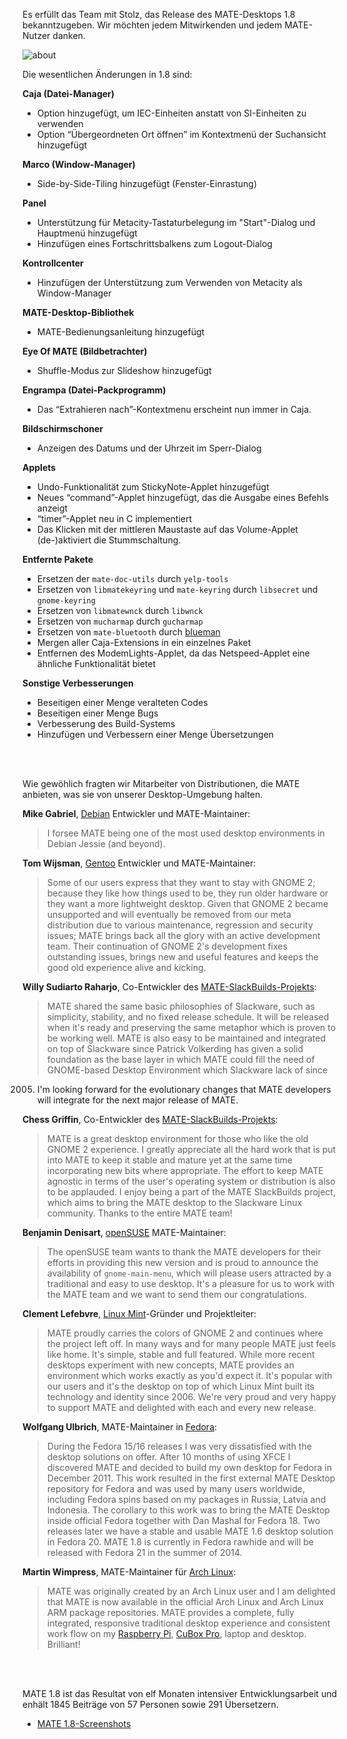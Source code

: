 <!--
.. link:
.. description:
.. tags: Releases
.. date: 2014-03-04 21:39:36
.. title: MATE 1.8 freigegeben
.. slug: 2014-03-04-mate-1-8-released
.. author: Stefano Karapetsas
-->

Es erfüllt das Team mit Stolz, das Release des MATE-Desktops 1.8 bekanntzugeben.
Wir möchten jedem Mitwirkenden und jedem MATE-Nutzer danken.

![about](/assets/img/blog/about-mate-1.8.png)

Die wesentlichen Änderungen in 1.8 sind:

**Caja (Datei-Manager)**

  * Option hinzugefügt, um IEC-Einheiten anstatt von SI-Einheiten zu verwenden
  * Option “Übergeordneten Ort öffnen” im Kontextmenü der Suchansicht hinzugefügt

**Marco (Window-Manager)**

  * Side-by-Side-Tiling hinzugefügt (Fenster-Einrastung)

**Panel**

  * Unterstützung für Metacity-Tastaturbelegung im "Start"-Dialog und Hauptmenü hinzugefügt
  * Hinzufügen eines Fortschrittsbalkens zum Logout-Dialog

**Kontrollcenter**

  * Hinzufügen der Unterstützung zum Verwenden von Metacity als Window-Manager

**MATE-Desktop-Bibliothek**

  * MATE-Bedienungsanleitung hinzugefügt

**Eye Of MATE (Bildbetrachter)**

  * Shuffle-Modus zur Slideshow hinzugefügt

**Engrampa (Datei-Packprogramm)**

  * Das “Extrahieren nach”-Kontextmenu erscheint nun immer in Caja.

**Bildschirmschoner**

  * Anzeigen des Datums und der Uhrzeit im Sperr-Dialog

**Applets**

  * Undo-Funktionalität zum StickyNote-Applet hinzugefügt
  * Neues “command”-Applet hinzugefügt, das die Ausgabe eines Befehls anzeigt
  * “timer”-Applet neu in C implementiert
  * Das Klicken mit der mittleren Maustaste auf das Volume-Applet (de-)aktiviert die Stummschaltung.

**Entfernte Pakete**

  * Ersetzen der `mate-doc-utils` durch `yelp-tools`
  * Ersetzen von `libmatekeyring` und `mate-keyring` durch `libsecret` und `gnome-keyring`
  * Ersetzen von `libmatewnck` durch `libwnck`
  * Ersetzen von `mucharmap` durch `gucharmap`
  * Ersetzen von `mate-bluetooth` durch [blueman](https://github.com/blueman-project/blueman)
  * Mergen aller Caja-Extensions in ein einzelnes Paket
  * Entfernen des ModemLights-Applet, da das Netspeed-Applet eine ähnliche Funktionalität bietet

**Sonstige Verbesserungen**

  * Beseitigen einer Menge veralteten Codes
  * Beseitigen einer Menge Bugs
  * Verbesserung des Build-Systems
  * Hinzufügen und Verbessern einer Menge Übersetzungen

<br/><br/>

Wie gewöhlich fragten wir Mitarbeiter von Distributionen, die MATE anbieten, 
was sie von unserer Desktop-Umgebung halten.

**Mike Gabriel**, [Debian](https://www.debian.org/) Entwickler und MATE-Maintainer:

> I forsee MATE being one of the most used desktop environments in Debian Jessie (and beyond).

**Tom Wijsman**, [Gentoo](https://www.gentoo.org) Entwickler und MATE-Maintainer:

> Some of our users express that they want to stay with GNOME 2; because they
like how things used to be, they run older hardware or they want a more
lightweight desktop. Given that GNOME 2 became unsupported and will eventually
be removed from our meta distribution due to various maintenance, regression and
security issues; MATE brings back all the glory with an active development team.
Their continuation of GNOME 2's development fixes outstanding issues, brings new
and useful features and keeps the good old experience alive and kicking.

**Willy Sudiarto Raharjo**, Co-Entwickler des [MATE-SlackBuilds-Projekts](https://mateslackbuilds.github.io/):

> MATE shared the same basic philosophies of Slackware, such as simplicity,
stability, and no fixed release schedule. It will be released when it's ready
and preserving the same metaphor which is proven to be working well. MATE is
also easy to be maintained and integrated on top of Slackware since Patrick
Volkerding has given a solid foundation as the base layer in which MATE could
fill the need of GNOME-based Desktop Environment which Slackware lack of since
2005. I'm looking forward for the evolutionary changes that MATE developers
will integrate for the next major release of MATE.

**Chess Griffin**, Co-Entwickler des [MATE-SlackBuilds-Projekts](https://mateslackbuilds.github.io/):

> MATE is a great desktop environment for those who like the old GNOME 2
experience.  I greatly appreciate all the hard work that is put into MATE
to keep it stable and mature yet at the same time incorporating new bits
where appropriate.  The effort to keep MATE agnostic in terms of the user's
operating system or distribution is also to be applauded.  I enjoy being a
part of the MATE SlackBuilds project, which aims to bring the MATE desktop
to the Slackware Linux community.  Thanks to the entire MATE team!

**Benjamin Denisart**, [openSUSE](https://www.opensuse.org/) MATE-Maintainer:

> The openSUSE team wants to thank the MATE developers for their efforts in
providing this new version and is proud to announce the availability
of `gnome-main-menu`, which will please users attracted by a traditional and
easy to use desktop. It's a pleasure for us to work with the MATE team and we
want to send them our congratulations.

**Clement Lefebvre**, [Linux Mint](https://www.linuxmint.com/)-Gründer und Projektleiter:

> MATE proudly carries the colors of GNOME 2 and continues where the project
left off. In many ways and for many people MATE just feels like home.
It's simple, stable and full featured. While more recent desktops experiment
with new concepts, MATE provides an environment which works exactly as you'd
expect it. It's popular with our users and it's the desktop on top of which
Linux Mint built its technology and identity since 2006. We're very proud
and very happy to support MATE and delighted with each and every new release.

**Wolfgang Ulbrich**, MATE-Maintainer in [Fedora](https://fedoraproject.org/): 

> During the Fedora 15/16 releases I was very dissatisfied with the desktop
solutions on offer. After 10 months of using XFCE I discovered MATE and decided
to build my own desktop for Fedora in December 2011. This work resulted in the
first external MATE Desktop repository for Fedora and was used by many users
worldwide, including Fedora spins based on my packages in Russia, Latvia and
Indonesia. The corollary to this work was to bring the MATE Desktop
inside official Fedora together with Dan Mashal for Fedora 18. Two releases
later we have a stable and usable MATE 1.6 desktop solution in Fedora 20. MATE
1.8 is currently in Fedora rawhide and will be released with Fedora 21 in the
summer of 2014.

**Martin Wimpress**, MATE-Maintainer für [Arch Linux](https://www.archlinux.org/):

> MATE was originally created by an Arch Linux user and I am delighted that MATE
is now available in the official Arch Linux and Arch Linux ARM package
repositories. MATE provides a complete, fully integrated, responsive traditional
desktop experience and consistent work flow on my [Raspberry Pi](www.raspberrypi.org),
[CuBox Pro](https://www.solid-run.com/cubox), laptop and desktop. Brilliant!

<br/><br/>

MATE 1.8 ist das Resultat von elf Monaten intensiver Entwicklungsarbeit und enhält 1845
Beiträge von 57 Personen sowie 291 Übersetzern.

  * [MATE 1.8-Screenshots](/gallery/1.8/)

<br/><br/>
